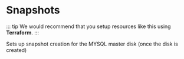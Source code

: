 # Snapshots

::: tip
We would recommend that you setup resources like this using **Terraform**.
:::

Sets up snapshot creation for the MYSQL master disk (once the disk is created)